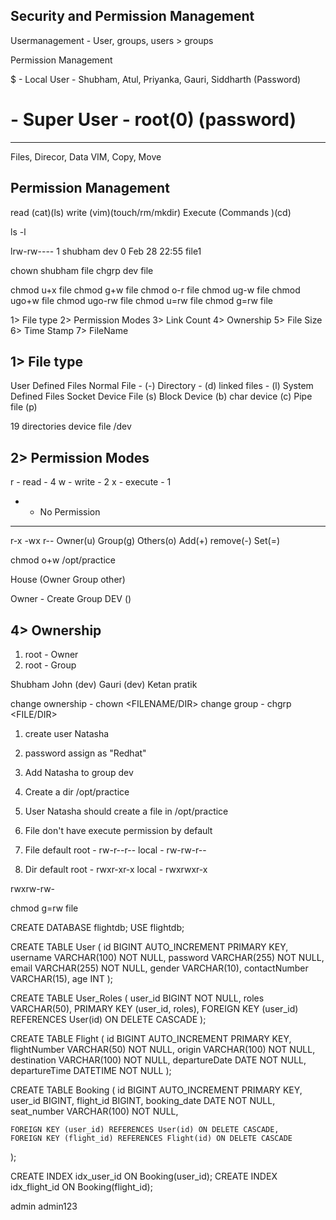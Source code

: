 ## Security and Permission Management

Usermanagement - User, groups, users > groups

Permission Management

$ - Local User - Shubham, Atul, Priyanka, Gauri, Siddharth (Password)
# - Super User - root(0) (password)
---------------------- 

Files, Direcor, Data VIM, Copy, Move

## Permission Management
read (cat)(ls)
write (vim)(touch/rm/mkdir)
Execute (Commands )(cd)

ls -l

lrw-rw---- 1 shubham dev   0 Feb 28 22:55 file1

chown shubham file
chgrp dev file

chmod u+x file
chmod g+w file
chmod o-r file
chmod ug-w file 
chmod ugo+w file
chmod ugo-rw file
chmod u=rw file
chmod g=rw file

1> File type
2> Permission Modes
3> Link Count
4> Ownership
5> File Size
6> Time Stamp
7> FileName

1> File type
--------------
User Defined Files
    Normal File - (-)
    Directory - (d)
    linked files - (l)
System Defined Files
    Socket Device File (s)
    Block Device (b)
    char device (c)
    Pipe file (p)

19 directories
device file /dev


2> Permission Modes
--------------------
r - read - 4
w - write - 2
x - execute - 1
- - No Permission 
--------------------


r-x     -wx    r--
Owner(u)   Group(g)  Others(o)
Add(+)  remove(-) Set(=)

chmod o+w /opt/practice

House (Owner  Group  other)

Owner - Create 
Group DEV ()

4> Ownership
--------------
1. root - Owner
2. root - Group

Shubham
John (dev)
Gauri (dev)
Ketan
pratik

change ownership - chown <USERNAME> <FILENAME/DIR>
change group - chgrp <GROUPNAME> <FILE/DIR>



1. create user Natasha
2. password assign as "Redhat"
3. Add Natasha to group dev
4. Create a dir /opt/practice
5. User Natasha should create a file in /opt/practice


1. File don't have execute permission by default
2. File default 
root - rw-r--r--
local - rw-rw-r--
3. Dir default
root - rwxr-xr-x
local - rwxrwxr-x



rwxrw-rw-

chmod g=rw file


CREATE DATABASE flightdb;
USE flightdb;

CREATE TABLE User (
    id BIGINT AUTO_INCREMENT PRIMARY KEY,
    username VARCHAR(100) NOT NULL,
    password VARCHAR(255) NOT NULL,
    email VARCHAR(255) NOT NULL,
    gender VARCHAR(10),
    contactNumber VARCHAR(15),
    age INT
);

CREATE TABLE User_Roles (
    user_id BIGINT NOT NULL,
    roles VARCHAR(50),
    PRIMARY KEY (user_id, roles),
    FOREIGN KEY (user_id) REFERENCES User(id) ON DELETE CASCADE
);

CREATE TABLE Flight (
    id BIGINT AUTO_INCREMENT PRIMARY KEY,
    flightNumber VARCHAR(50) NOT NULL,
    origin VARCHAR(100) NOT NULL,
    destination VARCHAR(100) NOT NULL,
    departureDate DATE NOT NULL,
    departureTime DATETIME NOT NULL
);

CREATE TABLE Booking (
    id BIGINT AUTO_INCREMENT PRIMARY KEY,
    user_id BIGINT,
    flight_id BIGINT,
    booking_date DATE NOT NULL,
    seat_number VARCHAR(100) NOT NULL,			
    
    FOREIGN KEY (user_id) REFERENCES User(id) ON DELETE CASCADE,
    FOREIGN KEY (flight_id) REFERENCES Flight(id) ON DELETE CASCADE
);

CREATE INDEX idx_user_id ON Booking(user_id);
CREATE INDEX idx_flight_id ON Booking(flight_id);

admin
admin123